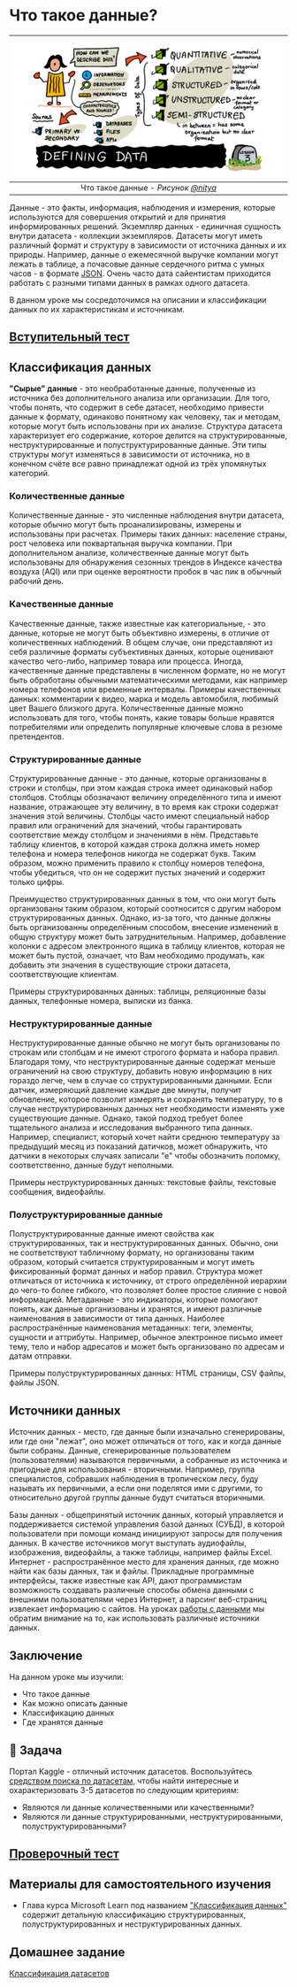 # Что такое данные?

|![ Рисунок [(@sketchthedocs)](https://sketchthedocs.dev) ](../../../sketchnotes/03-DefiningData.png)|
|:---:|
|Что такое данные - _Рисунок [@nitya](https://twitter.com/nitya)_ |

Данные - это факты, информация, наблюдения и измерения, которые используются для совершения открытий и для принятия информированных решений. Экземпляр данных - единичная сущность внутри датасета - коллекции экземпляров. Датасеты могут иметь различный формат и структуру в зависимости от источника данных и их природы. Например, данные о ежемесячной выручке компании могут лежать в таблице, а почасовые данные сердечного ритма с умных часов - в формате [JSON](https://stackoverflow.com/a/383699). Очень часто дата сайентистам приходится работать с разными типами данных в рамках одного датасета.

В данном уроке мы сосредоточимся на описании и классификации данных по их характеристикам и источникам.


## [Вступительный тест](https://purple-hill-04aebfb03.1.azurestaticapps.net/quiz/4)

## Классификация данных
**"Сырые" данные** - это необработанные данные, полученные из источника без дополнительного анализа или организации. Для того, чтобы понять, что содержит в себе датасет, необходимо привести данные к формату, одинаково понятному как человеку, так и методам, которые могут быть использованы при их анализе. Структура датасета характеризует его содержание, которое делится на структурированные, неструктурированные и полуструктурированные данные. Эти типы структуры могут изменяться в зависимости от источника, но в конечном счёте все равно принадлежат одной из трёх упомянутых категорий. 


### Количественные данные
Количественные данные - это численные наблюдения внутри датасета, которые обычно могут быть проанализированы, измерены и использованы при расчетах. Примеры таких данных: население страны, рост человека или поквартальная выручка компании. При дополнительном анализе, количественные данные могут быть использованы для обнаружения сезонных трендов в Индексе качества воздуха (AQI) или при оценке вероятности пробок в час пик в обычный рабочий день.


### Качественные данные
Качественные данные, также известные как категориальные, - это данные, которые не могут быть объективно измерены, в отличие от количественных наблюдений. В общем случае, они представляют из себя различные форматы субъективных данных, которые оценивают качество чего-либо, например товара или процесса. Иногда, качественные данные представлены в численном формате, но не могут быть обработаны обычными математическими методами, как например номера телефонов или временные интервалы. Примеры качественных данных: комментарии к видео, марка и модель автомобиля, любимый цвет Вашего близкого друга. Количественные данные можно использовать для того, чтобы понять, какие товары больше нравятся потребителями или определить популярные ключевые слова в резюме претендентов.


### Структурированные данные
Структурированные данные - это данные, которые организованы в строки и столбцы, при этом каждая строка имеет одинаковый набор столбцов. Стоблцы обозначают величину определённого типа и имеют название, отражающее эту величину, в то время как строки содержат значения этой величины. Столбцы часто имеют специальный набор правил или ограничений для значений, чтобы гарантировать соответствие между столбцом и значениями в нём. Представьте таблицу клиентов, в которой каждая строка должна иметь номер телефона и номера телефонов никогда не содержат букв. Таким образом, можно применить правило к столбцу номеров телефона, чтобы убедиться, что он не содержит пустых значений и содержит только цифры.

Преимущество структурированных данных в том, что они могут быть организованы таким образом, который соотносится с другим набором структурированных данных. Однако, из-за того, что данные должны быть организованны определённым способом, внесение изменений в общую структуру может быть затруднительным. Например, добавление колонки с адресом электронного ящика в таблицу клиентов, которая не может быть пустой, означает, что Вам необходимо продумать, как добавить эти значения в существующие строки датасета, соответствующие клиентам.

Примеры структурированных данных: таблицы, реляционные базы данных, телефонные номера, выписки из банка.


### Неструктурированные данные
Неструктурированные данные обычно не могут быть организованы по строкам или столбцам и не имеют строгого формата и набора правил. Благодаря тому, что неструктурированные данные содержат меньше ограничений на свою структуру, добавить новую информацию в них гораздо легче, чем в случае со структурированными данными. Если датчик, измеряющий давление каждые две минуты, получит обновление, которое позволит измерять и сохранять температуру, то в случае неструктурированных данных нет необходимости изменять уже существующие данные. Однако, такой подход требует более тщательного анализа и исследования выбранного типа данных. Например, специалист, который хочет найти среднюю температуру за предыдущий месяц из показаний датичков, может обнаружить, что датчики в некоторых случаях записали "е" чтобы обозначить поломку, соответственно, данные будут неполными.

Примеры неструктурированных данных: текстовые файлы, текстовые сообщения, видеофайлы.


### Полуструктурированные данные
Полуструктурированные данные имеют свойства как структурированных, так и неструктурированных данных. Обычно, они не соответствуют табличному формату, но организованы таким образом, который считается структурированным и могут иметь фиксированный формат данных и набор правил. Структура может отличаться от источника к источнику, от строго определённой иерархии до чего-то более гибкого, что позволяет более простое слияние с новой информацией. Метаданные - это индикаторы, которые помогают понять, как данные организованы и хранятся, и имеют различные наименования в зависимости от типа данных. Наиболее распространённые наименования метаданных: теги, элементы, сущности и аттрибуты. Например, обычное электронное письмо имеет тему, тело и набор адресатов и может быть организовано по адресам и датам отправки.

Примеры полуструктурированных данных: HTML страницы, CSV файлы, файлы JSON.

## Источники данных

Источник данных - место, где данные были изначально сгенерированы, или где они "лежат", оно может отличаться от того, как и когда данные были собраны. Данные, сгенерированные пользователем (пользователями) называются первичными, а собранные из источника и пригодные для использования - вторичными. Например, группа специалистов, собравших наблюдения в тропическом лесу, буду называть их первичными, а если они поделятся ими с другими, то относительно другой группы данные будут считаться вторичными.

Базы данных - общепринятый источник данных, который управляется и поддерживается системой управления базой данных (СУБД), в которой пользователи при помощи команд инициируют запросы для получения данных. В качестве источников могут выступать аудиофайлы, изображения, видеофайлы, а также таблицы, например файлы Excel. Интернет - распространённое место для хранения данных, где можно найти как базы данных, так и файлы. Прикладные программные интерфейсы, также известные как API, дают программистам возможность создавать различные способы обмена данными с внешними пользователями через Интернет, а парсинг веб-страниц извлекает информацию с сайтов. На уроках [работы с данными](../../../2-Working-With-Data) мы обратим внимание на то, как использовать различные источники данных.

## Заключение

На данном уроке мы изучили:

- Что такое данные
- Как можно описать данные
- Классификацию данных
- Где хранятся данные

## 🚀 Задача

Портал Kaggle - отличный источник датасетов. Воспользуйтесь [средством поиска по датасетам](https://www.kaggle.com/datasets), чтобы найти интересные и охарактеризовать 3-5 датасетов по следующим критериям: 

- Являются ли данные количественными или качественными?
- Являются ли данные структурированными, неструктурированными, полуструктурированными?


## [Проверочный тест](https://purple-hill-04aebfb03.1.azurestaticapps.net/quiz/5)


## Материалы для самостоятельного изучения

- Глава курса Microsoft Learn под названием ["Классификация данных"](https://docs.microsoft.com/ru-ru/learn/modules/choose-storage-approach-in-azure/2-classify-data) содержит детальную классификацию структурированных, полуструктурированных и неструктурированных данных.

## Домашнее задание
[Классификация датасетов](assignment.ru.md)
